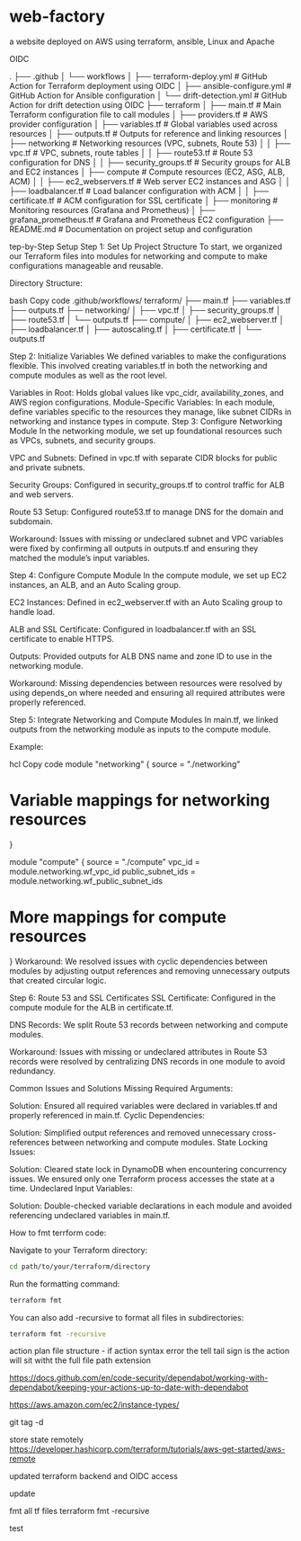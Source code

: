 # web-factory
a website deployed on AWS using terraform, ansible, Linux and Apache 

OIDC 


.
├── .github
│   └── workflows
│       ├── terraform-deploy.yml           # GitHub Action for Terraform deployment using OIDC
│       ├── ansible-configure.yml          # GitHub Action for Ansible configuration
│       └── drift-detection.yml            # GitHub Action for drift detection using OIDC
├── terraform
│   ├── main.tf                            # Main Terraform configuration file to call modules
│   ├── providers.tf                       # AWS provider configuration
│   ├── variables.tf                       # Global variables used across resources
│   ├── outputs.tf                         # Outputs for reference and linking resources
│   ├── networking                         # Networking resources (VPC, subnets, Route 53)
│   │   ├── vpc.tf                         # VPC, subnets, route tables
│   │   ├── route53.tf                     # Route 53 configuration for DNS
│   │   ├── security_groups.tf             # Security groups for ALB and EC2 instances
│   ├── compute                            # Compute resources (EC2, ASG, ALB, ACM)
│   │   ├── ec2_webservers.tf              # Web server EC2 instances and ASG
│   │   ├── loadbalancer.tf                # Load balancer configuration with ACM
│   │   ├── certificate.tf                 # ACM configuration for SSL certificate
│   ├── monitoring                         # Monitoring resources (Grafana and Prometheus)
│       ├── grafana_prometheus.tf          # Grafana and Prometheus EC2 configuration
├── README.md                              # Documentation on project setup and configuration



tep-by-Step Setup
Step 1: Set Up Project Structure
To start, we organized our Terraform files into modules for networking and compute to make configurations manageable and reusable.

Directory Structure:

bash
Copy code
.github/workflows/
terraform/
├── main.tf
├── variables.tf
├── outputs.tf
├── networking/
│   ├── vpc.tf
│   ├── security_groups.tf
│   ├── route53.tf
│   └── outputs.tf
├── compute/
│   ├── ec2_webserver.tf
│   ├── loadbalancer.tf
│   ├── autoscaling.tf
│   ├── certificate.tf
│   └── outputs.tf


Step 2: Initialize Variables
We defined variables to make the configurations flexible. This involved creating variables.tf in both the networking and compute modules as well as the root level.

Variables in Root: Holds global values like vpc_cidr, availability_zones, and AWS region configurations.
Module-Specific Variables: In each module, define variables specific to the resources they manage, like subnet CIDRs in networking and instance types in compute.
Step 3: Configure Networking Module
In the networking module, we set up foundational resources such as VPCs, subnets, and security groups.

VPC and Subnets: Defined in vpc.tf with separate CIDR blocks for public and private subnets.

Security Groups: Configured in security_groups.tf to control traffic for ALB and web servers.

Route 53 Setup: Configured route53.tf to manage DNS for the domain and subdomain.

Workaround: Issues with missing or undeclared subnet and VPC variables were fixed by confirming all outputs in outputs.tf and ensuring they matched the module’s input variables.

Step 4: Configure Compute Module
In the compute module, we set up EC2 instances, an ALB, and an Auto Scaling group.

EC2 Instances: Defined in ec2_webserver.tf with an Auto Scaling group to handle load.

ALB and SSL Certificate: Configured in loadbalancer.tf with an SSL certificate to enable HTTPS.

Outputs: Provided outputs for ALB DNS name and zone ID to use in the networking module.

Workaround: Missing dependencies between resources were resolved by using depends_on where needed and ensuring all required attributes were properly referenced.

Step 5: Integrate Networking and Compute Modules
In main.tf, we linked outputs from the networking module as inputs to the compute module.

Example:

hcl
Copy code
module "networking" {
  source = "./networking"
  # Variable mappings for networking resources
}

module "compute" {
  source            = "./compute"
  vpc_id            = module.networking.wf_vpc_id
  public_subnet_ids = module.networking.wf_public_subnet_ids
  # More mappings for compute resources
}
Workaround: We resolved issues with cyclic dependencies between modules by adjusting output references and removing unnecessary outputs that created circular logic.

Step 6: Route 53 and SSL Certificates
SSL Certificate: Configured in the compute module for the ALB in certificate.tf.

DNS Records: We split Route 53 records between networking and compute modules.

Workaround: Issues with missing or undeclared attributes in Route 53 records were resolved by centralizing DNS records in one module to avoid redundancy.

Common Issues and Solutions
Missing Required Arguments:

Solution: Ensured all required variables were declared in variables.tf and properly referenced in main.tf.
Cyclic Dependencies:

Solution: Simplified output references and removed unnecessary cross-references between networking and compute modules.
State Locking Issues:

Solution: Cleared state lock in DynamoDB when encountering concurrency issues. We ensured only one Terraform process accesses the state at a time.
Undeclared Input Variables:

Solution: Double-checked variable declarations in each module and avoided referencing undeclared variables in main.tf.






How to fmt terrform code:

Navigate to your Terraform directory:

```bash
cd path/to/your/terraform/directory
```

Run the formatting command:
```bash
terraform fmt
```

You can also add -recursive to format all files in subdirectories:
```bash
terraform fmt -recursive
```

action plan file structure - if action syntax error the tell tail sign is the action will sit witht the full file path extension

https://docs.github.com/en/code-security/dependabot/working-with-dependabot/keeping-your-actions-up-to-date-with-dependabot 

https://aws.amazon.com/ec2/instance-types/

git tag -d <tag-name>

store state remotely 
https://developer.hashicorp.com/terraform/tutorials/aws-get-started/aws-remote 

updated terraform backend and OIDC access

update

fmt all tf files
terraform fmt -recursive


test